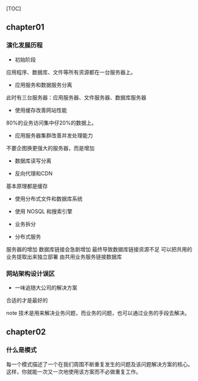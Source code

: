 [TOC]

## chapter01

### 演化发展历程

- 初始阶段

应用程序、数据库、文件等所有资源都在一台服务器上。

- 应用服务和数据服务分离

此时有三台服务器：应用服务器、文件服务器、数据库服务器

- 使用缓存改善网站性能

80%的业务访问集中仔20%的数据上。

- 应用服务器集群改善并发处理能力

不要企图换更强大的服务器，而是增加

- 数据库读写分离

- 反向代理和CDN

基本原理都是缓存

- 使用分布式文件和数据库系统

- 使用 NOSQL 和搜索引擎

- 业务拆分

- 分布式服务

服务器的增加 数据库链接会急剧增加 最终导致数据库链接资源不足 可以把共用的业务提取出来独立部署 由共用业务服务链接数据库 

### 网站架构设计误区

- 一味追随大公司的解决方案

合适的才是最好的

note 技术是用来解决业务问题，而业务的问题，也可以通过业务的手段去解决。

## chapter02

### 什么是模式

每一个模式描述了一个在我们周围不断重复发生的问题及该问题解决方案的核心。这样，你就能一次又一次地使用该方案而不必做重复工作。

